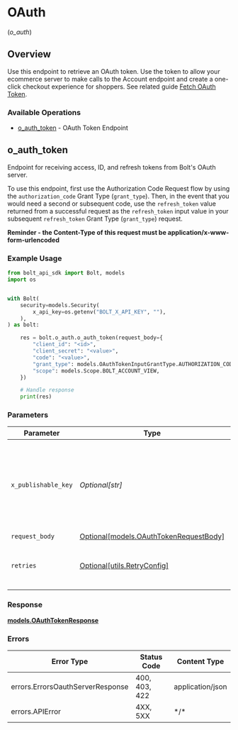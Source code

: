# OAuth
(*o_auth*)

## Overview

Use this endpoint to retrieve an OAuth token. Use the token to allow your ecommerce server to make calls to the Account endpoint and create a one-click checkout experience for shoppers. See related guide [Fetch OAuth Token](https://help.bolt.com/products/ignite/api-implementation/endpoints/oauth-guide/).


### Available Operations

* [o_auth_token](#o_auth_token) - OAuth Token Endpoint

## o_auth_token

Endpoint for receiving access, ID, and refresh tokens from Bolt's OAuth server. 

To use this endpoint, first use the Authorization Code Request flow by using the `authorization_code` Grant Type (`grant_type`). Then, in the event that you would need a second or subsequent code, use the `refresh_token` value returned from a successful request as the `refresh_token` input value in your subsequent `refresh_token` Grant Type (`grant_type`) request.

 **Reminder - the Content-Type of this request must be application/x-www-form-urlencoded**


### Example Usage

<!-- UsageSnippet language="python" operationID="OAuthToken" method="post" path="/v1/oauth/token" -->
```python
from bolt_api_sdk import Bolt, models
import os


with Bolt(
    security=models.Security(
        x_api_key=os.getenv("BOLT_X_API_KEY", ""),
    ),
) as bolt:

    res = bolt.o_auth.o_auth_token(request_body={
        "client_id": "<id>",
        "client_secret": "<value>",
        "code": "<value>",
        "grant_type": models.OAuthTokenInputGrantType.AUTHORIZATION_CODE,
        "scope": models.Scope.BOLT_ACCOUNT_VIEW,
    })

    # Handle response
    print(res)

```

### Parameters

| Parameter                                                                                                                                                             | Type                                                                                                                                                                  | Required                                                                                                                                                              | Description                                                                                                                                                           |
| --------------------------------------------------------------------------------------------------------------------------------------------------------------------- | --------------------------------------------------------------------------------------------------------------------------------------------------------------------- | --------------------------------------------------------------------------------------------------------------------------------------------------------------------- | --------------------------------------------------------------------------------------------------------------------------------------------------------------------- |
| `x_publishable_key`                                                                                                                                                   | *Optional[str]*                                                                                                                                                       | :heavy_minus_sign:                                                                                                                                                    | The publicly viewable identifier used to identify a merchant division. This key is found in the Developer > API section of the Bolt Merchant Dashboard [RECOMMENDED]. |
| `request_body`                                                                                                                                                        | [Optional[models.OAuthTokenRequestBody]](../../models/oauthtokenrequestbody.md)                                                                                       | :heavy_minus_sign:                                                                                                                                                    | N/A                                                                                                                                                                   |
| `retries`                                                                                                                                                             | [Optional[utils.RetryConfig]](../../models/utils/retryconfig.md)                                                                                                      | :heavy_minus_sign:                                                                                                                                                    | Configuration to override the default retry behavior of the client.                                                                                                   |

### Response

**[models.OAuthTokenResponse](../../models/oauthtokenresponse.md)**

### Errors

| Error Type                       | Status Code                      | Content Type                     |
| -------------------------------- | -------------------------------- | -------------------------------- |
| errors.ErrorsOauthServerResponse | 400, 403, 422                    | application/json                 |
| errors.APIError                  | 4XX, 5XX                         | \*/\*                            |